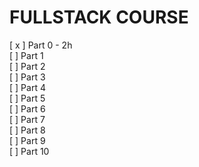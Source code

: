# FULLSTACK COURSE

[ x ] Part 0 - 2h <br>
[  ] Part 1 <br>
[  ] Part 2 <br>
[  ] Part 3 <br>
[  ] Part 4 <br>
[  ] Part 5 <br>
[  ] Part 6 <br>
[  ] Part 7 <br>
[  ] Part 8 <br>
[  ] Part 9 <br>
[  ] Part 10 <br>
